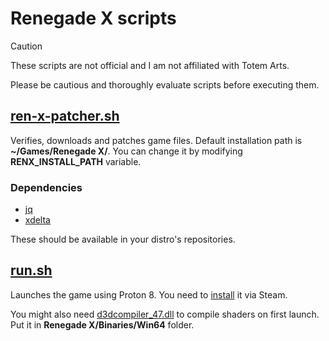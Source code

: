 # Renegade X scripts

> [!CAUTION]
> These scripts are not official and I am not affiliated with Totem Arts.
>
> Please be cautious and thoroughly evaluate scripts before executing them.

## [ren-x-patcher.sh](https://github.com/r1c0ch3t/ren-x-scripts/blob/main/ren-x-patcher.sh)

Verifies, downloads and patches game files. Default installation path is **~/Games/Renegade X/**. You can change it by modifying **RENX_INSTALL_PATH** variable.

### Dependencies

 - [jq](https://github.com/jqlang/jq)
 - [xdelta](https://github.com/jmacd/xdelta)

These should be available in your distro's repositories.

## [run.sh](https://github.com/r1c0ch3t/ren-x-scripts/blob/main/run.sh)

Launches the game using Proton 8. You need to [install](steam://launch/2348590) it via Steam.

You might also need [d3dcompiler_47.dll](https://lutris.net/files/tools/dll/d3dcompiler_47.dll) to compile shaders on first launch. Put it in **Renegade X/Binaries/Win64** folder.
